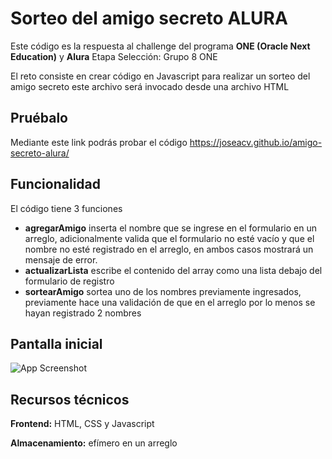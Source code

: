 
# Sorteo del amigo secreto ALURA

Este código es la respuesta al challenge del programa **ONE (Oracle Next Education)** y **Alura**
Etapa Selección: Grupo 8 ONE

El reto consiste en crear código en Javascript para realizar un sorteo del amigo secreto este archivo será invocado desde una archivo HTML



## Pruébalo
Mediante este link podrás probar el código
https://joseacv.github.io/amigo-secreto-alura/


## Funcionalidad
El código tiene 3 funciones
- **agregarAmigo** inserta el nombre que se ingrese en el formulario en un arreglo, adicionalmente valida que el formulario no esté vacío y que el nombre no esté registrado en el arreglo, en ambos casos mostrará un mensaje de error.
- **actualizarLista** escribe el contenido del array como una lista debajo del formulario de registro
- **sortearAmigo** sortea uno de los nombres previamente ingresados, previamente hace una validación de que en el arreglo por lo menos se hayan registrado 2 nombres


## Pantalla inicial

![App Screenshot](amigo-secreto-alura\assets\cabecera.png)


## Recursos técnicos

**Frontend:** HTML, CSS y Javascript

**Almacenamiento:** efímero en un arreglo

